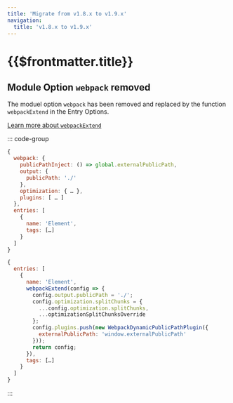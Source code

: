 ```yaml
---
title: 'Migrate from v1.8.x to v1.9.x'
navigation: 
  title: 'v1.8.x to v1.9.x'
---
```


# {{$frontmatter.title}}

## Module Option `webpack` removed

The moduel option `webpack` has been removed and replaced by the function `webpackExtend` in the Entry Options.

[Learn more about `webpackExtend`](/guide/options#entry)

::: code-group

```javascript [Before]
{
  webpack: {
    publicPathInject: () => global.externalPublicPath,
    output: { 
      publicPath: './'
    },
    optimization: { … },
    plugins: [ … ]
  },
  entries: [
    {
      name: 'Element',
      tags: […]
    }
  ]
}
```

```javascript [After]
{
  entries: [
    {
      name: 'Element',
      webpackExtend(config => {
        config.output.publicPath = './';
        config.optimization.splitChunks = {
          ...config.optimization.splitChunks,
          ...optimizationSplitChunksOverride
        };
        config.plugins.push(new WebpackDynamicPublicPathPlugin({
          externalPublicPath: 'window.externalPublicPath'
        }));
        return config;
      }),
      tags: […]
    }
  ]
}
```

:::
